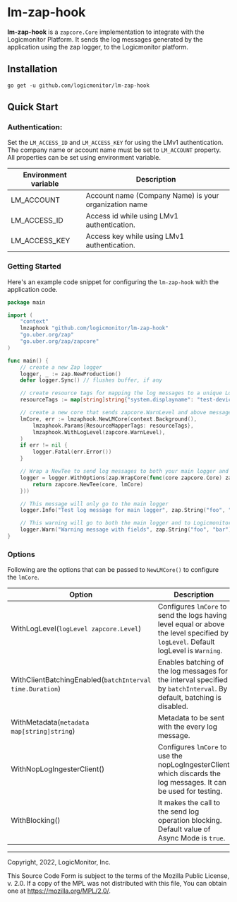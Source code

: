 # lm-zap-hook

**lm-zap-hook** is a `zapcore.Core` implementation to integrate with the Logicmonitor Platform. It sends the log messages generated by the application using the zap logger, to the Logicmonitor platform.
## Installation

`go get -u github.com/logicmonitor/lm-zap-hook`

## Quick Start

### Authentication:

Set the `LM_ACCESS_ID` and `LM_ACCESS_KEY` for using the LMv1 authentication. The company name or account name must be set to `LM_ACCOUNT` property. All properties can be set using environment variable.

| Environment variable |	Description                                        |
| -------------------- | ------------------------------------------------------|
|   LM_ACCOUNT         | Account name (Company Name) is your organization name |
|   LM_ACCESS_ID       | Access id while using LMv1 authentication.|
|   LM_ACCESS_KEY      | Access key while using LMv1 authentication.|

### Getting Started

Here's an example code snippet for configuring the `lm-zap-hook` with the application code.

```go
package main

import (
	"context"
	lmzaphook "github.com/logicmonitor/lm-zap-hook"
	"go.uber.org/zap"
	"go.uber.org/zap/zapcore"
)

func main() {
	// create a new Zap logger
	logger, _ := zap.NewProduction()
	defer logger.Sync() // flushes buffer, if any

	// create resource tags for mapping the log messages to a unique LogicMonitor resource
	resourceTags := map[string]string{"system.displayname": "test-device"}

	// create a new core that sends zapcore.WarnLevel and above messages to Logicmonitor Platform
	lmCore, err := lmzaphook.NewLMCore(context.Background(),
		lmzaphook.Params{ResourceMapperTags: resourceTags},
		lmzaphook.WithLogLevel(zapcore.WarnLevel),
	)
	if err != nil {
		logger.Fatal(err.Error())
	}

	// Wrap a NewTee to send log messages to both your main logger and to Logicmonitor
	logger = logger.WithOptions(zap.WrapCore(func(core zapcore.Core) zapcore.Core {
		return zapcore.NewTee(core, lmCore)
	}))

	// This message will only go to the main logger
	logger.Info("Test log message for main logger", zap.String("foo", "bar"))

	// This warning will go to both the main logger and to Logicmonitor.
	logger.Warn("Warning message with fields", zap.String("foo", "bar"))
}

```
### Options

Following are the options that can be passed to `NewLMCore()` to configure the `lmCore`.

| Option                                     |   Description                                                                    |             
|--------------------------------------------|----------------------------------------------------------------------------------|
|   WithLogLevel(`logLevel zapcore.Level`)                   | Configures `lmCore` to send the logs having level equal or above the level specified by `logLevel`. Default logLevel is `Warning`. |
|   WithClientBatchingEnabled(`batchInterval time.Duration`) | Enables batching of the log messages for the interval specified by `batchInterval`. By default, batching is disabled. |
|   WithMetadata(`metadata map[string]string`)                   | Metadata to be sent with the every log message.                                    |
|   WithNopLogIngesterClient()               | Configures `lmCore` to use the nopLogIngesterClient which discards the log messages. It can be used for testing.                          |
|   WithBlocking()      | It makes the call to the send log operation blocking. Default value of Async Mode is `true`. |
---

Copyright, 2022, LogicMonitor, Inc.

This Source Code Form is subject to the terms of the Mozilla Public License, v. 2.0. If a copy of the MPL was not distributed with this file, You can obtain one at https://mozilla.org/MPL/2.0/.